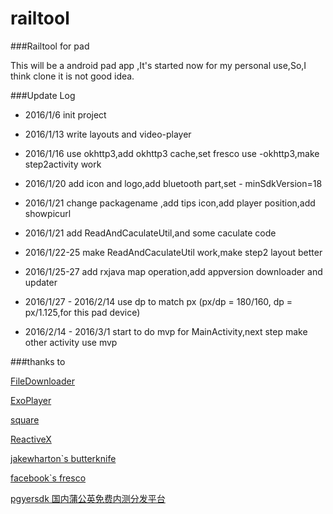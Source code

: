 # railtool
###Railtool for pad

This will be a android pad app ,It's started now for my personal use,So,I think clone it is not good idea.






###Update Log

- 2016/1/6 init project  

- 2016/1/13 write layouts and video-player

- 2016/1/16 use okhttp3,add okhttp3 cache,set fresco use -okhttp3,make step2activity work

- 2016/1/20 add icon and logo,add bluetooth part,set - minSdkVersion=18

- 2016/1/21  change packagename ,add tips icon,add player position,add showpicurl

- 2016/1/21 add ReadAndCaculateUtil,and  some caculate code

- 2016/1/22-25 make ReadAndCaculateUtil work,make step2 layout better


- 2016/1/25-27 add rxjava map operation,add appversion downloader and updater

- 2016/1/27 - 2016/2/14 use dp to match px  (px/dp = 180/160, dp = px/1.125,for this pad device)

- 2016/2/14 - 2016/3/1 start to do mvp for MainActivity,next step make other activity use mvp 


###thanks to 


[FileDownloader](
https://github.com/lingochamp/FileDownloader)

[ExoPlayer](https://github.com/google/ExoPlayer)

[square](https://github.com/square)

[ReactiveX](https://github.com/ReactiveX)

[jakewharton`s butterknife](https://github.com/JakeWharton/butterknife)

[facebook`s fresco](https://github.com/facebook/fresco)

[pgyersdk 国内蒲公英免费内测分发平台](http://www.pgyer.com/)
